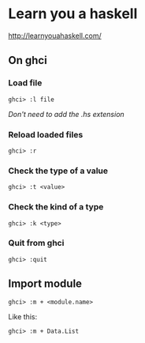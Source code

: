 # Learn you a haskell
http://learnyouahaskell.com/

## On ghci

### Load file

```
ghci> :l file
```

*Don't need to add the .hs extension*

### Reload loaded files

```
ghci> :r
```

### Check the type of a value

```
ghci> :t <value>
```

### Check the kind of a type

```
ghci> :k <type>
```

### Quit from ghci

```
ghci> :quit
```

## Import module

```
ghci> :m + <module.name>
```

Like this:

```
ghci> :m + Data.List
```